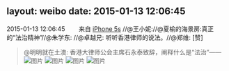layout: weibo
date: 2015-01-13 12:06:45
---
<meta name="referrer" content="no-referrer" />

2015-01-13 12:06:45  &nbsp;&nbsp;&nbsp;&nbsp;&nbsp;&nbsp; 来自 <a href="sinaweibo://customweibosource" rel="nofollow">iPhone 5s</a>
 //@王小妮://@夏榆的海景房:真正的“法治精神”//@朱学东: //@卓越兄: 听听香港律师的说法。//@郑维: [赞]
>  @明明就在土澳: 香港大律师公会主席石永泰致辞，阐释什么是“法治”—— ​​​
>  ![图片](https://ww4.sinaimg.cn/large/4b48f3c2gw1eo7p2mjlw7j20s52db14p.jpg)
>  ![图片](https://ww4.sinaimg.cn/large/4b48f3c2gw1eo7p2niw92j20s10sl781.jpg)
>  ![图片](https://ww4.sinaimg.cn/large/4b48f3c2gw1eo7p2oovzwj20rz1s97cv.jpg)
>  ![图片](https://ww1.sinaimg.cn/large/4b48f3c2gw1eo7p2pspdpj20s51bedn9.jpg)
